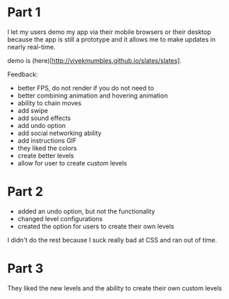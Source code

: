 
# Part 1

I let my users demo my app via their mobile browsers or their desktop because the app
is still a prototype and it allows me to make updates in nearly real-time.

demo is (here)[http://vivekmumbles.github.io/slates/slates].

Feedback:

- better FPS, do not render if you do not need to
- better combining animation and hovering animation
- ability to chain moves
- add swipe
- add sound effects
- add undo option
- add social networking ability
- add instructions GIF
- they liked the colors
- create better levels
- allow for user to create custom levels

# Part 2

- added an undo option, but not the functionality
- changed level configurations
- created the option for users to create their own levels

I didn't do the rest because I suck really bad at CSS and ran out of time.

# Part 3

They liked the new levels and the ability to create their own custom levels
